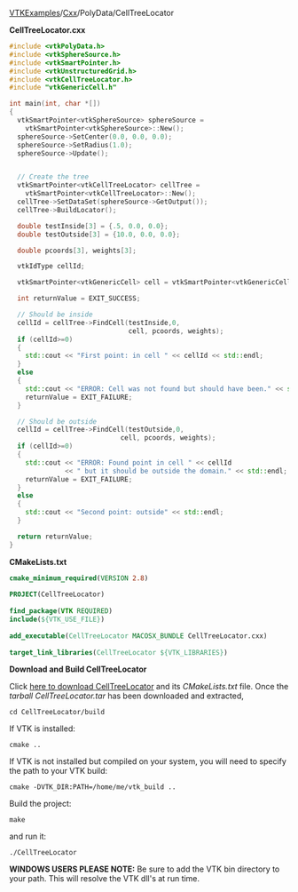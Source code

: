 [VTKExamples](/home/)/[Cxx](/Cxx)/PolyData/CellTreeLocator

**CellTreeLocator.cxx**
```c++
#include <vtkPolyData.h>
#include <vtkSphereSource.h>
#include <vtkSmartPointer.h>
#include <vtkUnstructuredGrid.h>
#include <vtkCellTreeLocator.h>
#include "vtkGenericCell.h"

int main(int, char *[])
{
  vtkSmartPointer<vtkSphereSource> sphereSource =
    vtkSmartPointer<vtkSphereSource>::New();
  sphereSource->SetCenter(0.0, 0.0, 0.0);
  sphereSource->SetRadius(1.0);
  sphereSource->Update();


  // Create the tree
  vtkSmartPointer<vtkCellTreeLocator> cellTree =
    vtkSmartPointer<vtkCellTreeLocator>::New();
  cellTree->SetDataSet(sphereSource->GetOutput());
  cellTree->BuildLocator();

  double testInside[3] = {.5, 0.0, 0.0};
  double testOutside[3] = {10.0, 0.0, 0.0};

  double pcoords[3], weights[3];

  vtkIdType cellId;

  vtkSmartPointer<vtkGenericCell> cell = vtkSmartPointer<vtkGenericCell>::New();

  int returnValue = EXIT_SUCCESS;

  // Should be inside
  cellId = cellTree->FindCell(testInside,0,
                              cell, pcoords, weights);
  if (cellId>=0)
  {
    std::cout << "First point: in cell " << cellId << std::endl;
  }
  else
  {
    std::cout << "ERROR: Cell was not found but should have been." << std::endl;
    returnValue = EXIT_FAILURE;
  }

  // Should be outside
  cellId = cellTree->FindCell(testOutside,0,
                            cell, pcoords, weights);
  if (cellId>=0)
  {
    std::cout << "ERROR: Found point in cell " << cellId
              << " but it should be outside the domain." << std::endl;
    returnValue = EXIT_FAILURE;
  }
  else
  {
    std::cout << "Second point: outside" << std::endl;
  }

  return returnValue;
}
```
**CMakeLists.txt**
```cmake
cmake_minimum_required(VERSION 2.8)
 
PROJECT(CellTreeLocator)
 
find_package(VTK REQUIRED)
include(${VTK_USE_FILE})
 
add_executable(CellTreeLocator MACOSX_BUNDLE CellTreeLocator.cxx)
 
target_link_libraries(CellTreeLocator ${VTK_LIBRARIES})
```

**Download and Build CellTreeLocator**

Click [here to download CellTreeLocator](https://github.com/lorensen/VTKWikiExamplesTarballs/raw/master/CellTreeLocator.tar) and its *CMakeLists.txt* file.
Once the *tarball CellTreeLocator.tar* has been downloaded and extracted,
```
cd CellTreeLocator/build 
```
If VTK is installed:
```
cmake ..
```
If VTK is not installed but compiled on your system, you will need to specify the path to your VTK build:
```
cmake -DVTK_DIR:PATH=/home/me/vtk_build ..
```
Build the project:
```
make
```
and run it:
```
./CellTreeLocator
```
**WINDOWS USERS PLEASE NOTE:** Be sure to add the VTK bin directory to your path. This will resolve the VTK dll's at run time.

